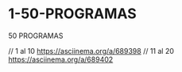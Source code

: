 # 1-50-PROGRAMAS
50 PROGRAMAS

//
1 al 10
https://asciinema.org/a/689398
//
11 al 20
https://asciinema.org/a/689402
